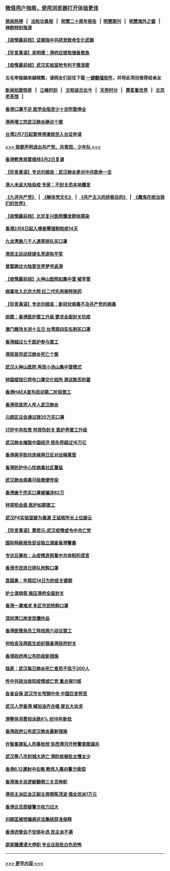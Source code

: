 ### [微信用户指南，使用浏览器打开体验更佳](https://github.com/gfw-breaker/banned-news1/blob/master/indexes/wechat-guide.md?t=0)
#### [禁闻热榜](热点新闻.md?t=0)  &nbsp;&nbsp;|&nbsp;&nbsp; [法轮功真相](https://github.com/gfw-breaker/truth/blob/master/README.md?t=0) &nbsp;&nbsp;|&nbsp;&nbsp; [明慧二十周年报告](https://github.com/gfw-breaker/mh-reports/blob/master/README.md?t=0) &nbsp;&nbsp;|&nbsp;&nbsp;[明慧期刊](https://github.com/gfw-breaker/mh-qikan) &nbsp;&nbsp;|&nbsp;&nbsp; [明慧海外之窗](https://github.com/gfw-breaker/mh-news/blob/master/README.md?t=0) &nbsp;&nbsp;|&nbsp;&nbsp; [神韵特别报道](https://github.com/gfw-breaker/mh-news/blob/master/shenyun.md?t=0)
#### [【疫情最前线】证据指中共研发致命生化武器](../pages/nsc415/n11853087.md?t=02090144) 
#### [【珍言真语】吴明德：港府应提取储备救急](../pages/nsc415/n11852734.md?t=02090144) 
#### [【疫情最前线】武汉实验室抢专利不慎泄密](../pages/nsc415/n11850310.md?t=02090144) 
#### 五毛举报越来越频繁，请网友们前往下载 [一键翻墙软件](https://github.com/gfw-breaker/ssr-accounts)，并将此项目推荐给亲友
#### [新闻拍案惊奇](https://github.com/gfw-breaker/banned-news1/blob/master/pages/link4.md) &nbsp;&nbsp;|&nbsp;&nbsp; [江峰时刻](https://github.com/gfw-breaker/banned-news1/blob/master/pages/link4.md) &nbsp;&nbsp;|&nbsp;&nbsp; [文昭谈古论今](https://github.com/gfw-breaker/banned-news1/blob/master/pages/link4.md) &nbsp;&nbsp;|&nbsp;&nbsp; [天亮时分](https://github.com/gfw-breaker/banned-news1/blob/master/pages/link4.md) &nbsp;&nbsp;|&nbsp;&nbsp; [萧茗看世界](https://github.com/gfw-breaker/banned-news1/blob/master/pages/link4.md) &nbsp;&nbsp;|&nbsp;&nbsp; [北京老茶馆](https://github.com/gfw-breaker/banned-news1/blob/master/pages/link4.md) &nbsp;&nbsp;|&nbsp;&nbsp; 
#### [香港口罩不足 医学会指至少十诊所暂停业](../pages/nsc415/n11850301.md?t=02090144) 
#### [港再增三宗武汉肺炎确诊个案](../pages/nsc415/n11850328.md?t=02090144) 
#### [台湾2月7日起暂停港澳居民入台证申请](../pages/nsc415/n11850304.md?t=02090144) 
#### [>>> 我要声明退出共产党、共青团、少年队 <<<](https://github.com/begood0513/goodnews/blob/master/quit/letter.md) 
#### [香港教育局暂维持3月2日复课](../pages/nsc415/n11850260.md?t=02090144) 
#### [【珍言真语】专访刘细良：武汉肺炎是对中共致命一击](../pages/nsc415/n11849934.md?t=02090144) 
#### [港人未返大陆染疫 专家：不封关恐本地爆发](../pages/nsc415/n11848021.md?t=02090144) 
#### [《九评共产党》](https://github.com/begood0513/9ping.md/blob/master/README.md) &nbsp;|&nbsp; [《解体党文化》](../../../../jtdwh.md/blob/master/README.md)  &nbsp;|&nbsp; [《共产主义的终极目的》](../../../../gczydzjmd.md/blob/master/README.md) &nbsp;|&nbsp; [《魔鬼在统治我们的世界》](../../../../mgztzwmdsj.md/blob/master/README.md) 
#### [【疫情最前线】北京复兴医院爆发群体感染](../pages/nsc415/n11847626.md?t=02090144) 
#### [香港2月8日起入境者需强制检疫14天](../pages/nsc415/n11847658.md?t=02090144) 
#### [九龙湾逾八千人通宵排队买口罩](../pages/nsc415/n11847647.md?t=02090144) 
#### [港民主运动获提名竞逐和平奖](../pages/nsc415/n11847633.md?t=02090144) 
#### [曾载确诊大陆客世界梦号返港](../pages/nsc415/n11847608.md?t=02090144) 
#### [【疫情最前线】火神山医院如集中营 被军管](../pages/nsc415/n11847524.md?t=02090144) 
#### [病毒攻入北京大院 红二代先用美特效药](../pages/nsc415/n11847427.md?t=02090144) 
#### [【珍言真语】专访刘细良：新冠状病毒不及共产党的病毒](../pages/nsc415/n11847164.md?t=02090144) 
#### [组图：香港医护罢工升级 要求全面封关抗疫](../pages/nsc415/n11844107.md?t=02090144) 
#### [澳门赌场关闭十五日 台湾周四实名制买口罩](../pages/nsc415/n11845083.md?t=02090144) 
#### [香港超过七千医护参与罢工](../pages/nsc415/n11845051.md?t=02090144) 
#### [港现首宗武汉肺炎死亡个案](../pages/nsc415/n11844998.md?t=02090144) 
#### [武汉火神山医院 再现小汤山集中营模式](../pages/nsc415/n11844763.md?t=02090144) 
#### [钟国斌指已将布口罩交化验所 测试能否防菌](../pages/nsc415/n11842783.md?t=02090144) 
#### [香港HAEA宣布启动第二阶段罢工](../pages/nsc415/n11842723.md?t=02090144) 
#### [香港现首宗人传人武汉肺炎](../pages/nsc415/n11842766.md?t=02090144) 
#### [元朗区议会通过拨20万买口罩](../pages/nsc415/n11842754.md?t=02090144) 
#### [讨好中共权贵 林郑伪封关 医护界罢工升级](../pages/nsc415/n11842359.md?t=02090144) 
#### [武汉肺炎摧毁中国经济 损失将超过16万亿](../pages/nsc415/n11839723.md?t=02090144) 
#### [香港美孚街坊连续两日反对设隔离营](../pages/nsc415/n11839962.md?t=02090144) 
#### [香港防护中心忧病毒社区蔓延](../pages/nsc415/n11839933.md?t=02090144) 
#### [武汉肺炎病毒可经粪便传染](../pages/nsc415/n11839939.md?t=02090144) 
#### [香港逾千宗买口罩被骗涉82万](../pages/nsc415/n11839914.md?t=02090144) 
#### [林郑拒会面 医护如期罢工](../pages/nsc415/n11839892.md?t=02090144) 
#### [武汉P4实验室疑为毒源 王延轶所长上位疑云](../pages/nsc415/n11835543.md?t=02090144) 
#### [【珍言真语】萧若元:武汉疫情或令中共亡党](../pages/nsc415/n11829394.md?t=02090144) 
#### [国际特赦报告促设独立调查香港警暴](../pages/nsc415/n11833845.md?t=02090144) 
#### [专访吕秉权：从疫情造假看中共体制的谎言](../pages/nsc415/n11833813.md?t=02090144) 
#### [香港市民连日排队抢购口罩](../pages/nsc415/n11833794.md?t=02090144) 
#### [袁国勇：年假后14日为防疫关键期](../pages/nsc415/n11831088.md?t=02090144) 
#### [护士请病假 施压港府全面封关](../pages/nsc415/n11831030.md?t=02090144) 
#### [香港一罩难求 多区市民抢购口罩](../pages/nsc415/n11831002.md?t=02090144) 
#### [深圳湾口岸发现爆炸品](../pages/nsc415/n11828802.md?t=02090144) 
#### [香港医管局员工阵线周六动议罢工](../pages/nsc415/n11828762.md?t=02090144) 
#### [何柏良及两医生组织倡香港政府封关](../pages/nsc415/n11828749.md?t=02090144) 
#### [香港政府再公布防疫新措施](../pages/nsc415/n11828716.md?t=02090144) 
#### [独家：武汉每日肺炎死亡者恐不低于200人](../pages/nsc415/n11828240.md?t=02090144) 
#### [传中共政治局知疫情或亡党 重点保11城](../pages/nsc415/n11828145.md?t=02090144) 
#### [各省自保 武汉市长甩锅中央 中国巨变将至](../pages/nsc415/n11828021.md?t=02090144) 
#### [武汉人学香港 喊加油齐合唱 提五大诉求](../pages/nsc415/n11827046.md?t=02090144) 
#### [港整体消费投诉跌6% 创18年新低](../pages/nsc415/n11817280.md?t=02090144) 
#### [香港政府公布武汉肺炎最新措施](../pages/nsc415/n11817152.md?t=02090144) 
#### [许智峯提私人刑事检控 告西湾河开枪警意图谋杀](../pages/nsc415/n11817132.md?t=02090144) 
#### [武汉等八市封城大逃亡 港防疫被批太慢太少](../pages/nsc415/n11817058.md?t=02090144) 
#### [香港6.12遭射中右眼 教师入禀向警方索偿](../pages/nsc415/n11814678.md?t=02090144) 
#### [香港海关巡逻艇翻侧三关员殉职](../pages/nsc415/n11814604.md?t=02090144) 
#### [港民主派区会正副主席晤陈茂波 倡全民派1万元](../pages/nsc415/n11814582.md?t=02090144) 
#### [香港议员质疑警方权力过大](../pages/nsc415/n11814560.md?t=02090144) 
#### [刘颕匡被控煽惑非法集结获准保释](../pages/nsc415/n11811727.md?t=02090144) 
#### [香港选管会不安排补选 民主派不满](../pages/nsc415/n11811691.md?t=02090144) 
#### [邵家臻遭浸大停职 专业议政批白色恐怖](../pages/nsc415/n11811670.md?t=02090144) 

----
#### [ >>> 更早内容 <<< ](../indexes/nsc415-earlier.md)
